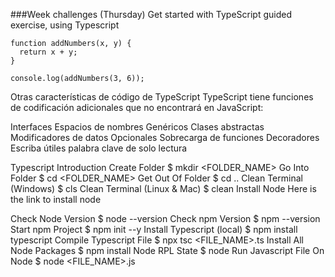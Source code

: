 
###Week challenges (Thursday)
Get started with TypeScript guided exercise, using Typescript
```assembly
function addNumbers(x, y) {
  return x + y;
}

console.log(addNumbers(3, 6));
```

Otras características de código de TypeScript
TypeScript tiene funciones de codificación adicionales que no encontrará en JavaScript:

Interfaces
Espacios de nombres
Genéricos
Clases abstractas
Modificadores de datos
Opcionales
Sobrecarga de funciones
Decoradores
Escriba útiles
palabra clave de solo lectura


Typescript Introduction
Create Folder
  $ mkdir <FOLDER_NAME>
Go Into Folder
  $ cd <FOLDER_NAME>
Get Out Of Folder
  $ cd ..
Clean Terminal (Windows)
  $ cls
Clean Terminal (Linux & Mac)
  $ clean
Install Node
Here is the link to install node

Check Node Version
  $ node --version
Check npm Version
  $ npm --version
Start npm Project
  $ npm init --y
Install Typescript (local)
  $ npm install typescript
Compile Typescript File
  $ npx tsc <FILE_NAME>.ts
Install All Node Packages
  $ npm install
Node RPL State
  $ node
Run Javascript File On Node
  $ node <FILE_NAME>.js
